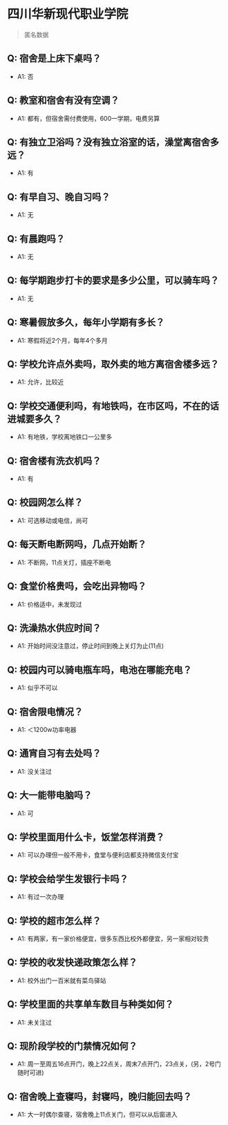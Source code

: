 # 四川华新现代职业学院
> 匿名数据
## Q: 宿舍是上床下桌吗？
- A1: 否
## Q: 教室和宿舍有没有空调？
- A1: 都有，但宿舍需付费使用，600一学期，电费另算
## Q: 有独立卫浴吗？没有独立浴室的话，澡堂离宿舍多远？
- A1: 有
## Q: 有早自习、晚自习吗？
- A1: 无
## Q: 有晨跑吗？
- A1: 无
## Q: 每学期跑步打卡的要求是多少公里，可以骑车吗？
- A1: 无
## Q: 寒暑假放多久，每年小学期有多长？
- A1: 寒假将近2个月，每年4个多月
## Q: 学校允许点外卖吗，取外卖的地方离宿舍楼多远？
- A1: 允许，比较近
## Q: 学校交通便利吗，有地铁吗，在市区吗，不在的话进城要多久？
- A1: 有地铁，学校离地铁口一公里多
## Q: 宿舍楼有洗衣机吗？
- A1: 有
## Q: 校园网怎么样？
- A1: 可选移动或电信，尚可
## Q: 每天断电断网吗，几点开始断？
- A1: 不断网，11点关灯，插座不断电
## Q: 食堂价格贵吗，会吃出异物吗？
- A1: 价格适中，未发现过
## Q: 洗澡热水供应时间？
- A1: 开始时间没注意过，停止时间到晚上关灯为止(11点)
## Q: 校园内可以骑电瓶车吗，电池在哪能充电？
- A1: 似乎不可以
## Q: 宿舍限电情况？
- A1: ＜1200w功率电器
## Q: 通宵自习有去处吗？
- A1: 没关注过
## Q: 大一能带电脑吗？
- A1: 可
## Q: 学校里面用什么卡，饭堂怎样消费？
- A1: 可以办理但一般不用卡，食堂与便利店都支持微信支付宝
## Q: 学校会给学生发银行卡吗？
- A1: 有过一次办理
## Q: 学校的超市怎么样？
- A1: 有两家，有一家价格便宜，很多东西比校外都便宜，另一家相对较贵
## Q: 学校的收发快递政策怎么样？
- A1: 校外出门一百米就有菜鸟驿站
## Q: 学校里面的共享单车数目与种类如何？
- A1: 未关注过
## Q: 现阶段学校的门禁情况如何？
- A1: 周一至周五16点开门，晚上22点关，周末7点开门，23点关，(另，2号门随时可进)
## Q: 宿舍晚上查寝吗，封寝吗，晚归能回去吗？
- A1: 大一时偶尔查寝，宿舍晚上11点关门，但可以从后窗进入